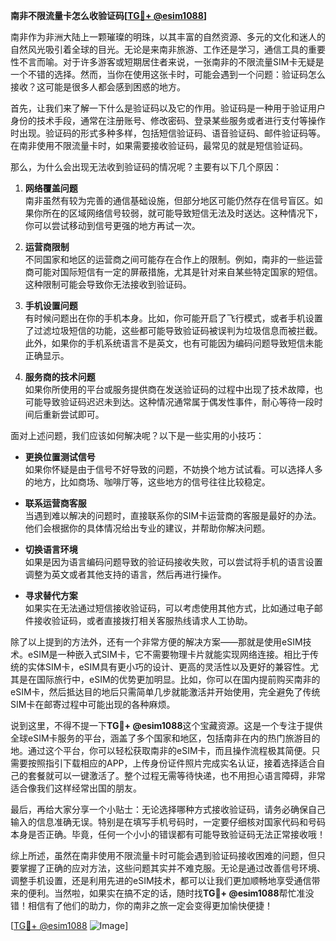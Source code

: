 **南非不限流量卡怎么收验证码[[TG💪+ @esim1088](https://t.me/s/esim1088)]**

南非作为非洲大陆上一颗璀璨的明珠，以其丰富的自然资源、多元的文化和迷人的自然风光吸引着全球的目光。无论是来南非旅游、工作还是学习，通信工具的重要性不言而喻。对于许多游客或短期居住者来说，一张南非的不限流量SIM卡无疑是一个不错的选择。然而，当你在使用这张卡时，可能会遇到一个问题：验证码怎么接收？这可能是很多人都会感到困惑的地方。

首先，让我们来了解一下什么是验证码以及它的作用。验证码是一种用于验证用户身份的技术手段，通常在注册账号、修改密码、登录某些服务或者进行支付等操作时出现。验证码的形式多种多样，包括短信验证码、语音验证码、邮件验证码等。在南非使用不限流量卡时，如果需要接收验证码，最常见的就是短信验证码。

那么，为什么会出现无法收到验证码的情况呢？主要有以下几个原因：

1. **网络覆盖问题**  
   南非虽然有较为完善的通信基础设施，但部分地区可能仍然存在信号盲区。如果你所在的区域网络信号较弱，就可能导致短信无法及时送达。这种情况下，你可以尝试移动到信号更强的地方再试一次。

2. **运营商限制**  
   不同国家和地区的运营商之间可能存在合作上的限制。例如，南非的一些运营商可能对国际短信有一定的屏蔽措施，尤其是针对来自某些特定国家的短信。这种限制可能会导致你无法接收到验证码。

3. **手机设置问题**  
   有时候问题出在你的手机本身。比如，你可能开启了飞行模式，或者手机设置了过滤垃圾短信的功能，这些都可能导致验证码被误判为垃圾信息而被拦截。此外，如果你的手机系统语言不是英文，也有可能因为编码问题导致短信未能正确显示。

4. **服务商的技术问题**  
   如果你所使用的平台或服务提供商在发送验证码的过程中出现了技术故障，也可能导致验证码迟迟未到达。这种情况通常属于偶发性事件，耐心等待一段时间后重新尝试即可。

面对上述问题，我们应该如何解决呢？以下是一些实用的小技巧：

- **更换位置测试信号**  
  如果你怀疑是由于信号不好导致的问题，不妨换个地方试试看。可以选择人多的地方，比如商场、咖啡厅等，这些地方的信号往往比较稳定。

- **联系运营商客服**  
  当遇到难以解决的问题时，直接联系你的SIM卡运营商的客服是最好的办法。他们会根据你的具体情况给出专业的建议，并帮助你解决问题。

- **切换语言环境**  
  如果是因为语言编码问题导致的验证码接收失败，可以尝试将手机的语言设置调整为英文或者其他支持的语言，然后再进行操作。

- **寻求替代方案**  
  如果实在无法通过短信接收验证码，可以考虑使用其他方式，比如通过电子邮件接收验证码，或者直接拨打相关客服热线请求人工协助。

除了以上提到的方法外，还有一个非常方便的解决方案——那就是使用eSIM技术。eSIM是一种嵌入式SIM卡，它不需要物理卡片就能实现网络连接。相比于传统的实体SIM卡，eSIM具有更小巧的设计、更高的灵活性以及更好的兼容性。尤其是在国际旅行中，eSIM的优势更加明显。比如，你可以在国内提前购买南非的eSIM卡，然后抵达目的地后只需简单几步就能激活并开始使用，完全避免了传统SIM卡在邮寄过程中可能出现的各种麻烦。

说到这里，不得不提一下**TG💪+ @esim1088**这个宝藏资源。这是一个专注于提供全球eSIM卡服务的平台，涵盖了多个国家和地区，包括南非在内的热门旅游目的地。通过这个平台，你可以轻松获取南非的eSIM卡，而且操作流程极其简便。只需要按照指引下载相应的APP，上传身份证件照片完成实名认证，接着选择适合自己的套餐就可以一键激活了。整个过程无需等待快递，也不用担心语言障碍，非常适合像我们这样经常出国的朋友。

最后，再给大家分享一个小贴士：无论选择哪种方式接收验证码，请务必确保自己输入的信息准确无误。特别是在填写手机号码时，一定要仔细核对国家代码和号码本身是否正确。毕竟，任何一个小小的错误都有可能导致验证码无法正常接收哦！

综上所述，虽然在南非使用不限流量卡时可能会遇到验证码接收困难的问题，但只要掌握了正确的应对方法，这些问题其实并不难克服。无论是通过改善信号环境、调整手机设置，还是利用先进的eSIM技术，都可以让我们更加顺畅地享受通信带来的便利。当然啦，如果实在搞不定的话，随时找**TG💪+ @esim1088**帮忙准没错！相信有了他们的助力，你的南非之旅一定会变得更加愉快便捷！

[[TG💪+ @esim1088](https://t.me/s/esim1088) ![Image](https://i.postimg.cc/4NQfJmqS/Snipaste-2025-05-13-00-14-12.png)]